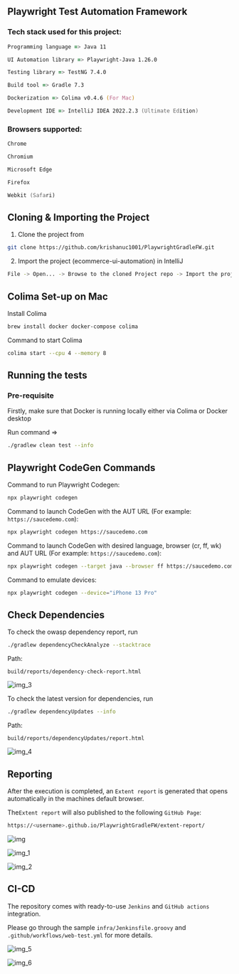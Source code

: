## Playwright Test Automation Framework

### Tech stack used for this project:

```zsh
Programming language => Java 11
```

```zsh
UI Automation library => Playwright-Java 1.26.0
```

```zsh
Testing library => TestNG 7.4.0
```


```zsh
Build tool => Gradle 7.3
```

```zsh
Dockerization => Colima v0.4.6 (For Mac)
```

```zsh
Development IDE => IntelliJ IDEA 2022.2.3 (Ultimate Edition)
```

### Browsers supported:

```zsh
Chrome
```

```zsh
Chromium
```

```zsh
Microsoft Edge
```

```zsh
Firefox
```

```zsh
Webkit (Safari)
```

## Cloning & Importing the Project

1. Clone the project from

```zsh
git clone https://github.com/krishanuc1001/PlaywrightGradleFW.git
```

2. Import the project (ecommerce-ui-automation) in IntelliJ

```zsh
File -> Open... -> Browse to the cloned Project repo -> Import the project by selecting build.gradle file
```

## Colima Set-up on Mac

Install Colima

```zsh
brew install docker docker-compose colima
```

Command to start Colima

```zsh
colima start --cpu 4 --memory 8
```


## Running the tests

### Pre-requisite

Firstly, make sure that Docker is running locally either via Colima or Docker desktop

Run command =>

```zsh
./gradlew clean test --info
```

## Playwright CodeGen Commands

Command to run Playwright Codegen:

```zsh
npx playwright codegen
```

Command to launch CodeGen with the AUT URL (For example: `https://saucedemo.com`):

```zsh
npx playwright codegen https://saucedemo.com
```

Command to launch CodeGen with desired language, browser (cr, ff, wk) and AUT URL (For example: `https://saucedemo.com`):

```zsh
npx playwright codegen --target java --browser ff https://saucedemo.com
```

Command to emulate devices:

```zsh
npx playwright codegen --device="iPhone 13 Pro"
```

## Check Dependencies

To check the owasp dependency report, run

```zsh
./gradlew dependencyCheckAnalyze --stacktrace
```

Path:

```
build/reports/dependency-check-report.html
```

![img_3](https://github.com/krishanuc1001/PlaywrightGradleFW/assets/40739038/33585234-6b69-4894-a595-0be83fffbcfb)

To check the latest version for dependencies, run

```zsh
./gradlew dependencyUpdates --info
```

Path:

```
build/reports/dependencyUpdates/report.html
```

![img_4](https://github.com/krishanuc1001/PlaywrightGradleFW/assets/40739038/34d598d6-332c-4025-8c78-572d5678d346)

## Reporting

After the execution is completed, an `Extent report` is generated that opens automatically in the machines default
browser.

The`Extent report` will also published to the following `GitHub Page`:
```zsh
https://<username>.github.io/PlaywrightGradleFW/extent-report/
```

![img](https://github.com/krishanuc1001/PlaywrightGradleFW/assets/40739038/f62e1388-6c8c-4109-b25e-5e930bd57863)

![img_1](https://github.com/krishanuc1001/PlaywrightGradleFW/assets/40739038/c5ff23d7-cfe9-42a7-8635-eac7a5593562)

![img_2](https://github.com/krishanuc1001/PlaywrightGradleFW/assets/40739038/25dd91b7-53f9-4d9a-b0f4-05d06fbd722b)


## CI-CD

The repository comes with ready-to-use `Jenkins` and `GitHub actions` integration.

Please go through the sample `infra/Jenkinsfile.groovy` and `.github/workflows/web-test.yml` for more details.

![img_5](https://github.com/krishanuc1001/PlaywrightGradleFW/assets/40739038/6c0d1cb4-e743-499f-bdff-57123f9d7958)

![img_6](https://github.com/krishanuc1001/PlaywrightGradleFW/assets/40739038/3dc9a0e5-1f08-49e5-a91f-cce8cd802b73)
